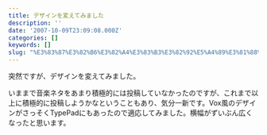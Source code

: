 ```yaml
---
title: デザインを変えてみました
description: ''
date: '2007-10-09T23:09:08.000Z'
categories: []
keywords: []
slug: "%E3%83%87%E3%82%B6%E3%82%A4%E3%83%B3%E3%82%92%E5%A4%89%E3%81%88%E3%81%A6%E3%81%BF%E3%81%BE%E3%81%97%E3%81%9F"
---
```

突然ですが、デザインを変えてみました。

いままで音楽ネタをあまり積極的には投稿していなかったのですが、これまで以上に積極的に投稿しようかなということもあり、気分一新です。Vox風のデザインがさっそくTypePadにもあったので適応してみました。横幅がずいぶん広くなったと思います。